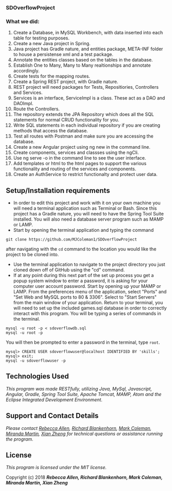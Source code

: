 ### SDOverflowProject

### What we did:
1. Create a Database, in MySQL Workbench, with data inserted into each table for testing purposes.
2. Create a new Java project in Spring.
3. Java project has Gradle nature, and entities package, META-INF folder to house a persistense xml and a test package.
4. Annotate the entities classes based on the tables in the database.
5. Establish One to Many, Many to Many realtionships and annotate accordingly.
5. Create tests for the mapping routes.
6. Create a Spring REST project, with Gradle nature.
7. REST project will need packages for Tests, Repositiories, Controllers and Services.
8. Services is an interface, ServiceImpl is a class. These act as a DAO and DAOImpl.
9. Route the Controllers.
10. The repository extends the JPA Repository which does all the SQL statements for normal CRUD functionality for you.
11. Write SQL statements in each individual repository if you are creating methods that access the database.
12. Test all routes with Postman and make sure you are accessing the database.
13. Create a new Angular project using ng new in the command line.
14. Create components, services and classses using the ngCli.
15. Use ng serve -o in the command line to see the user interface.
16. Add templates or html to the html pages to support the various functionality and routing of the services and components.
17. Create an AuthService to restrict functionalty and protect user data.

## Setup/Installation requirements

* In order to edit this project and work with it on your own machine you will need a terminal application such as Terminal or Bash. Since this project has a Gradle nature, you will need to have the Spring Tool Suite installed. You will also need a database server program such as MAMP or LAMP.
* Start by opening the terminal application and typing the command
```
git clone https://github.com/MJColeman1/SDOverflowProject
```
after navigating with the `cd` command to the location you would like the project to be cloned into.
* Use the terminal application to navigate to the project directory you just cloned down off of GitHub using the "cd" command.
* If at any point during this next part of the set up process you get a popup system window to enter a password, it is asking for your computer user account password. Start by opening up your MAMP or LAMP. From the preferences menu of the application, select "Ports" and "Set Web and MySQL ports to 80 & 3306". Select to "Start Servers" from the main window of your application. Return to your terminal, you will need to set up the included games.sql database in order to correctly interact with this program. You will be typing a series of commands in the terminal.
```
mysql -u root -p < sdoverflowdb.sql
mysql -u root -p
```
You will then be prompted to enter a password in the terminal, type `root`.
```
mysql> CREATE USER sdoverflowuser@localhost IDENTIFIED BY 'skills';
mysql> exit;
mysql -u sdoverflowuser -p
```

## Technologies Used

_This program was made RESTfully, utilizing Java, MySql, Javascript, Angular, Gradle, Spring Tool Suite, Apache Tomcat, MAMP, Atom and the Eclipse Integrated Development Environment._

## Support and Contact Details

_Please contact [Rebecca Allen](RebeccaZarsky@gmail.com), [Richard Blankenhorn](), [Mark Coleman](), [Miranda Martin](), [Xian Zheng]() for technical questions or assistance running the program._

## License

_This program is licensed under the MIT license._

Copyright (c) 2018 **_Rebecca Allen, Richard Blankenhorn, Mark Coleman, Miranda Martin, Xian Zheng_**
